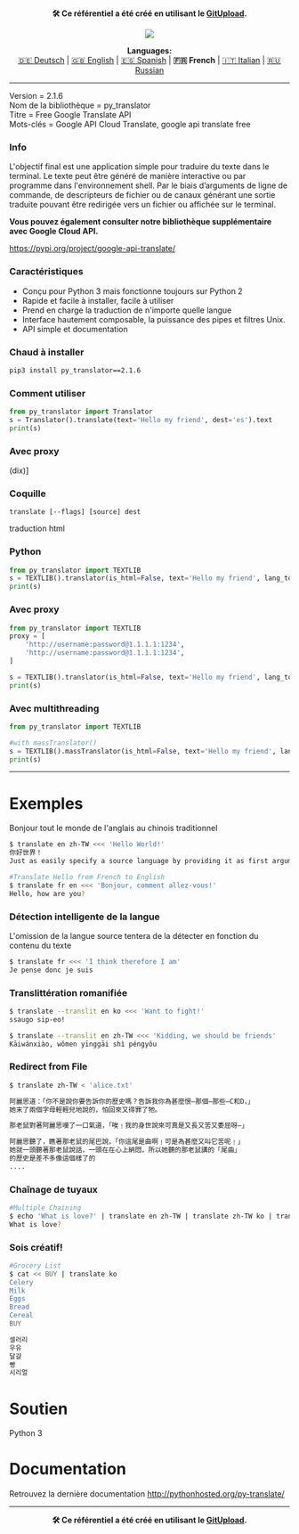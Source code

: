 <p align="center"><b>🛠️ Ce référentiel a été créé en utilisant le <a href="https://gitupload.com">GitUpload</a>.</b></p>
<p align="center"><a href="https://kupi.net"><img src="https://github.com/markolofsen/py_translator//blob/master/.banners/banner_fr.png?raw=1" /></a></p>
<p align="center"><b>Languages:</b><br /><a href="https://github.com/markolofsen/py_translator/blob/master/README_de.md">🇩🇪 Deutsch</a> | <a href="https://github.com/markolofsen/py_translator/blob/master/README.md">🇬🇧 English</a> | <a href="https://github.com/markolofsen/py_translator/blob/master/README_es.md">🇪🇸 Spanish</a> | <b>🇫🇷 French</b> | <a href="https://github.com/markolofsen/py_translator/blob/master/README_it.md">🇮🇹 Italian</a> | <a href="https://github.com/markolofsen/py_translator/blob/master/README_ru.md">🇷🇺 Russian</a></p>

---

Version = 2.1.6 <br />
Nom de la bibliothèque = py_translator <br />
Titre = Free Google Translate API <br />
Mots-clés = Google API Cloud Translate, google api translate free <br />

### Info
L&#39;objectif final est une application simple pour traduire du texte dans le terminal. Le texte peut être généré de manière interactive ou par programme dans l&#39;environnement shell. Par le biais d’arguments de ligne de commande, de descripteurs de fichier ou de canaux générant une sortie traduite pouvant être redirigée vers un fichier ou affichée sur le terminal.

<b>Vous pouvez également consulter notre bibliothèque supplémentaire avec Google Cloud API.</b>

https://pypi.org/project/google-api-translate/


### Caractéristiques
* Conçu pour Python 3 mais fonctionne toujours sur Python 2
* Rapide et facile à installer, facile à utiliser
* Prend en charge la traduction de n&#39;importe quelle langue
* Interface hautement composable, la puissance des pipes et filtres Unix.
* API simple et documentation

### Chaud à installer

```sh
pip3 install py_translator==2.1.6
```


### Comment utiliser
```python
from py_translator import Translator
s = Translator().translate(text='Hello my friend', dest='es').text
print(s)
```

### Avec proxy
(dix)]

### Coquille
```shell
translate [--flags] [source] dest
```


traduction html

### Python
```python
from py_translator import TEXTLIB
s = TEXTLIB().translator(is_html=False, text='Hello my friend', lang_to='cn', proxy=False)
print(s)
```

### Avec proxy
```python
from py_translator import TEXTLIB
proxy = [
    'http://username:password@1.1.1.1:1234',
    'http://username:password@1.1.1.1:1234',
]

s = TEXTLIB().translator(is_html=False, text='Hello my friend', lang_to='cn', proxy=proxy)
print(s)
```

### Avec multithreading
```python
from py_translator import TEXTLIB

#with massTranslator()
s = TEXTLIB().massTranslator(is_html=False, text='Hello my friend', lang_to='cn', proxy=False)
print(s)
```

--------
# Exemples
Bonjour tout le monde de l&#39;anglais au chinois traditionnel
```sh
$ translate en zh-TW <<< 'Hello World!'
你好世界！
Just as easily specify a source language by providing it as first argument
```

```sh
#Translate Hello from French to English
$ translate fr en <<< 'Bonjour, comment allez-vous!'
Hello, how are you?
```

### Détection intelligente de la langue
L&#39;omission de la langue source tentera de la détecter en fonction du contenu du texte
```sh
$ translate fr <<< 'I think therefore I am'
Je pense donc je suis
```


### Translittération romanifiée
```sh
$ translate --translit en ko <<< 'Want to fight!'
ssaugo sip-eo!

$ translate --translit en zh-TW <<< 'Kidding, we should be friends'
Kāiwánxiào, wǒmen yīnggāi shì péngyǒu
```


### Redirect from File
```sh
$ translate zh-TW < 'alice.txt'

阿麗思道：「你不是說你要告訴你的歷史嗎？告訴我你為甚麼恨—那個—那些—C和D，」
她末了兩個字母輕輕兒地說的，怕回來又得罪了牠。

那老鼠對著阿麗思嘆了一口氣道，「唉﹗我的身世說來可真是又長又苦又委屈呀—」

阿麗思聽了，瞧著那老鼠的尾巴說，「你這尾是曲啊﹗可是為甚麼又叫它苦呢﹗」
她就一頭聽著那老鼠說話，一頭在在心上納悶，所以她聽的那老鼠講的「尾曲」
的歷史是差不多像這個樣了的
....
```

### Chaînage de tuyaux
```sh
#Multiple Chaining
$ echo 'What is love?' | translate en zh-TW | translate zh-TW ko | translate ko fr | translate fr en
What is love?
```

### Sois créatif!
```sh
#Grocery List
$ cat << BUY | translate ko
Celery
Milk
Eggs
Bread
Cereal
BUY

셀러리
우유
달걀
빵
시리얼
```

# Soutien
Python 3

# Documentation
Retrouvez la dernière documentation http://pythonhosted.org/py-translate/


---

<p align="center"><b>🛠️ Ce référentiel a été créé en utilisant le <a href="https://gitupload.com">GitUpload</a>.</b></p>